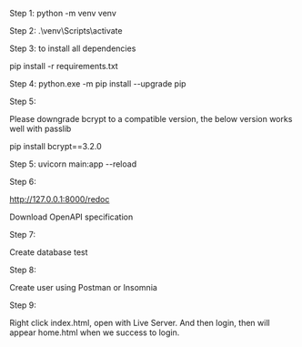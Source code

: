 Step 1:
python -m venv venv

Step 2:
.\venv\Scripts\activate

Step 3: to install all dependencies 

pip install -r requirements.txt

Step 4:
python.exe -m pip install --upgrade pip

Step 5:

Please downgrade bcrypt to a compatible version, the below version works well with passlib

pip install bcrypt==3.2.0

Step 5:
uvicorn main:app --reload

Step 6:

http://127.0.0.1:8000/redoc

Download OpenAPI specification

Step 7:

Create database test 

Step 8:

Create user using Postman or Insomnia

Step 9: 

Right click index.html, open with Live Server. And then login, then will appear home.html when we success to login.